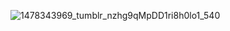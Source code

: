 
![1478343969_tumblr_nzhg9qMpDD1ri8h0lo1_540](https://github.com/user-attachments/assets/55cc984f-96af-4758-96fc-61d23d81de66)


<!--
**saraconor501/saraconor501** is a ✨ _special_ ✨ repository because its `README.md` (this file) appears on your GitHub profile.

Here are some ideas to get you started:
![1574171006_tumblr_6d77afeb4b28ce40c42fcd1039b433b0_95ce3a2f_540](https://github.com/user-attachments/assets/5a09cf13-8771-443e-aa60-cd0887b2c517)

- 🔭 I’m currently working on ...
- 🌱 I’m currently learning ...
- 👯 I’m looking to collaborate on ...
- 🤔 I’m looking for help with ...
- 💬 Ask me about ...
- 📫 How to reach me: ...
- 😄 Pronouns: ...
- ⚡ Fun fact: ...
-->

